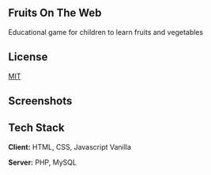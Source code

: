 ## Fruits On The Web
Educational game for children to learn fruits and vegetables

## License

[MIT](https://choosealicense.com/licenses/mit/)

## Screenshots



## Tech Stack

**Client:** HTML, CSS, Javascript Vanilla

**Server:** PHP, MySQL


